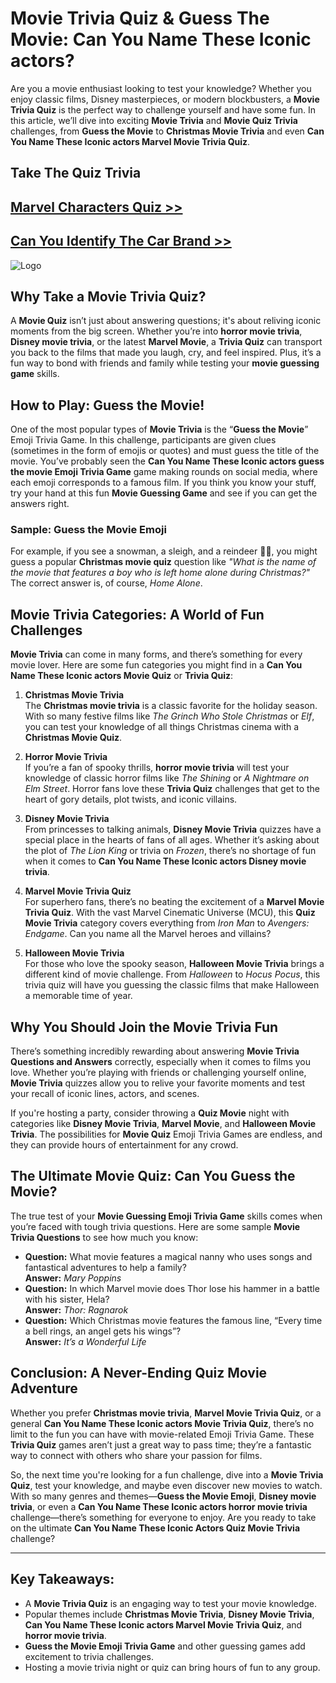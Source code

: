 # Movie Trivia Quiz & Guess The Movie: Can You Name These Iconic actors?

Are you a movie enthusiast looking to test your knowledge? Whether you enjoy classic films, Disney masterpieces, or modern blockbusters, a **Movie Trivia Quiz** is the perfect way to challenge yourself and have some fun. In this article, we’ll dive into exciting **Movie Trivia** and **Movie Quiz Trivia** challenges, from **Guess the Movie** to **Christmas Movie Trivia** and even **Can You Name These Iconic actors Marvel Movie Trivia Quiz**.


## Take The Quiz Trivia
## [Marvel Characters Quiz >>](https://examtiper.com/marvel/)

## [Can You Identify The Car Brand >>](https://examtiper.com/can-you-identify-the-car-brand/)

![Logo](https://matfire.com/wp-content/uploads/2025/01/Logo-2.jpg)

## Why Take a Movie Trivia Quiz?

A **Movie Quiz** isn’t just about answering questions; it's about reliving iconic moments from the big screen. Whether you’re into **horror movie trivia**, **Disney movie trivia**, or the latest **Marvel Movie**, a **Trivia Quiz** can transport you back to the films that made you laugh, cry, and feel inspired. Plus, it’s a fun way to bond with friends and family while testing your **movie guessing game** skills.

## How to Play: Guess the Movie!

One of the most popular types of **Movie Trivia** is the “**Guess the Movie**” Emoji Trivia Game. In this challenge, participants are given clues (sometimes in the form of emojis or quotes) and must guess the title of the movie. You’ve probably seen the **Can You Name These Iconic actors guess the movie Emoji Trivia Game** game making rounds on social media, where each emoji corresponds to a famous film. If you think you know your stuff, try your hand at this fun **Movie Guessing Game** and see if you can get the answers right.

### Sample: Guess the Movie Emoji

For example, if you see a snowman, a sleigh, and a reindeer 🦌🎅, you might guess a popular **Christmas movie quiz** question like *"What is the name of the movie that features a boy who is left home alone during Christmas?"* The correct answer is, of course, *Home Alone*.

## Movie Trivia Categories: A World of Fun Challenges

**Movie Trivia** can come in many forms, and there’s something for every movie lover. Here are some fun categories you might find in a **Can You Name These Iconic actors Movie Quiz** or **Trivia Quiz**:

1. **Christmas Movie Trivia**  
   The **Christmas movie trivia** is a classic favorite for the holiday season. With so many festive films like *The Grinch Who Stole Christmas* or *Elf*, you can test your knowledge of all things Christmas cinema with a **Christmas Movie Quiz**.

2. **Horror Movie Trivia**  
   If you’re a fan of spooky thrills, **horror movie trivia** will test your knowledge of classic horror films like *The Shining* or *A Nightmare on Elm Street*. Horror fans love these **Trivia Quiz** challenges that get to the heart of gory details, plot twists, and iconic villains.

3. **Disney Movie Trivia**  
   From princesses to talking animals, **Disney Movie Trivia** quizzes have a special place in the hearts of fans of all ages. Whether it’s asking about the plot of *The Lion King* or trivia on *Frozen*, there’s no shortage of fun when it comes to **Can You Name These Iconic actors Disney movie trivia**. 

4. **Marvel Movie Trivia Quiz**  
   For superhero fans, there’s no beating the excitement of a **Marvel Movie Trivia Quiz**. With the vast Marvel Cinematic Universe (MCU), this **Quiz Movie Trivia** category covers everything from *Iron Man* to *Avengers: Endgame*. Can you name all the Marvel heroes and villains?

5. **Halloween Movie Trivia**  
   For those who love the spooky season, **Halloween Movie Trivia** brings a different kind of movie challenge. From *Halloween* to *Hocus Pocus*, this trivia quiz will have you guessing the classic films that make Halloween a memorable time of year.

## Why You Should Join the Movie Trivia Fun

There’s something incredibly rewarding about answering **Movie Trivia Questions and Answers** correctly, especially when it comes to films you love. Whether you’re playing with friends or challenging yourself online, **Movie Trivia** quizzes allow you to relive your favorite moments and test your recall of iconic lines, actors, and scenes.

If you're hosting a party, consider throwing a **Quiz Movie** night with categories like **Disney Movie Trivia**, **Marvel Movie**, and **Halloween Movie Trivia**. The possibilities for **Movie Quiz** Emoji Trivia Games are endless, and they can provide hours of entertainment for any crowd.

## The Ultimate Movie Quiz: Can You Guess the Movie?

The true test of your **Movie Guessing Emoji Trivia Game** skills comes when you’re faced with tough trivia questions. Here are some sample **Movie Trivia Questions** to see how much you know:

- **Question:** What movie features a magical nanny who uses songs and fantastical adventures to help a family?  
  **Answer:** *Mary Poppins*  
- **Question:** In which Marvel movie does Thor lose his hammer in a battle with his sister, Hela?  
  **Answer:** *Thor: Ragnarok*  
- **Question:** Which Christmas movie features the famous line, “Every time a bell rings, an angel gets his wings”?  
  **Answer:** *It’s a Wonderful Life*

## Conclusion: A Never-Ending Quiz Movie Adventure

Whether you prefer **Christmas movie trivia**, **Marvel Movie Trivia Quiz**, or a general **Can You Name These Iconic actors Movie Trivia Quiz**, there’s no limit to the fun you can have with movie-related Emoji Trivia Game. These **Trivia Quiz** games aren’t just a great way to pass time; they’re a fantastic way to connect with others who share your passion for films.

So, the next time you're looking for a fun challenge, dive into a **Movie Trivia Quiz**, test your knowledge, and maybe even discover new movies to watch. With so many genres and themes—**Guess the Movie Emoji**, **Disney movie trivia**, or even a **Can You Name These Iconic actors horror movie trivia** challenge—there’s something for everyone to enjoy. Are you ready to take on the ultimate **Can You Name These Iconic Actors Quiz Movie Trivia** challenge?

---

## Key Takeaways:
- A **Movie Trivia Quiz** is an engaging way to test your movie knowledge.
- Popular themes include **Christmas Movie Trivia**, **Disney Movie Trivia**, **Can You Name These Iconic actors Marvel Movie Trivia Quiz**, and **horror movie trivia**.
- **Guess the Movie Emoji Trivia Game** and other guessing games add excitement to trivia challenges.
- Hosting a movie trivia night or quiz can bring hours of fun to any group.
